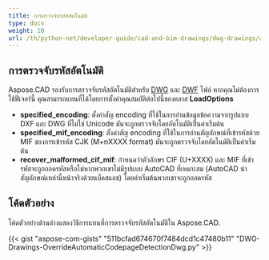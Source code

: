 ```yaml
---
title: การตรวจจับรหัสอัตโนมัติ
type: docs
weight: 10
url: /th/python-net/developer-guide/cad-and-bim-drawings/dwg-drawings/auto-codepage-detection/
---
```


## **การตรวจจับรหัสอัตโนมัติ**

Aspose.CAD รองรับการตรวจจับรหัสอัตโนมัติสำหรับ [DWG](https://docs.fileformat.com/cad/dwg/) และ [DWF](https://docs.fileformat.com/cad/dwf/) ไฟล์ หากคุณไม่ต้องการใช้ฟีเจอร์นี้ คุณสามารถแทนที่ได้โดยการตั้งค่าคุณสมบัติต่อไปนี้ของคลาส **LoadOptions**

- **specified_encoding**: ตั้งค่าสัญ encoding ที่ใช้ในการอ่านข้อมูลข้อความจากรูปแบบ DXF และ DWG ที่ไม่ใช่ Unicode มันจะถูกตรวจจับโดยอัตโนมัติเป็นค่าเริ่มต้น
- **specified_mif_encoding**: ตั้งค่าสัญ encoding ที่ใช้ในการอ่านสัญลักษณ์ที่เข้ารหัสด้วย MIF ของการเข้ารหัส CJK (M+nXXXX format) มันจะถูกตรวจจับโดยอัตโนมัติเป็นค่าเริ่มต้น
- **recover_malformed_cif_mif**: กำหนดว่าตัวอักษร CIF (U+XXXX) และ MIF ที่เข้ารหัสจะถูกถอดรหัสหรือไม่หากพวกเขาไม่มีรูปแบบ AutoCAD ที่เหมาะสม (AutoCAD นำสัญลักษณ์เหล่านี้หน้าจริงด้วยแบ็คสแลช) โดยค่าเริ่มต้นพวกเขาจะถูกถอดรหัส

## โค้ดตัวอย่าง

โค้ดตัวอย่างด้านล่างแสดงวิธีการแทนที่การตรวจจับรหัสอัตโนมัติใน Aspose.CAD.

{{< gist "aspose-com-gists" "511bcfad674670f7484dcd1c47480b11" "DWG-Drawings-OverrideAutomaticCodepageDetectionDwg.py" >}}
